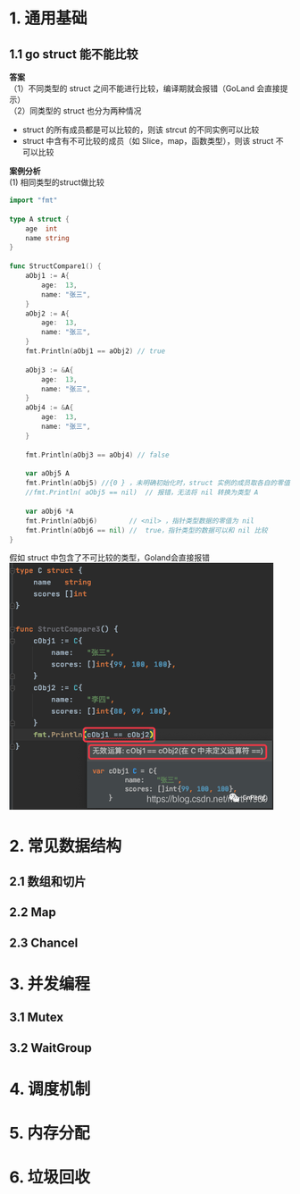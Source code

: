 # 1. 通用基础
## 1.1 go struct 能不能比较
**答案**  
（1）不同类型的 struct 之间不能进行比较，编译期就会报错（GoLand 会直接提示）  
（2）同类型的 struct 也分为两种情况  
  - struct 的所有成员都是可以比较的，则该 strcut 的不同实例可以比较  
  - struct 中含有不可比较的成员（如 Slice，map，函数类型），则该 struct 不可以比较  

**案例分析**  
(1) 相同类型的struct做比较  
```go
import "fmt"

type A struct {
	age  int
	name string
}

func StructCompare1() {
	aObj1 := A{
		age:  13,
		name: "张三",
	}
	aObj2 := A{
		age:  13,
		name: "张三",
	}
	fmt.Println(aObj1 == aObj2) // true

	aObj3 := &A{
		age:  13,
		name: "张三",
	}
	aObj4 := &A{
		age:  13,
		name: "张三",
	}

	fmt.Println(aObj3 == aObj4) // false

	var aObj5 A
	fmt.Println(aObj5) //{0 } ，未明确初始化时，struct 实例的成员取各自的零值
	//fmt.Println( aObj5 == nil)  // 报错，无法将 nil 转换为类型 A

	var aObj6 *A
	fmt.Println(aObj6)        // <nil> ，指针类型数据的零值为 nil
	fmt.Println(aObj6 == nil) //  true，指针类型的数据可以和 nil 比较
}
```
假如 struct 中包含了不可比较的类型，Goland会直接报错
![](assets/2023-05-17-23-25-24.png)

# 2. 常见数据结构
## 2.1 数组和切片                    
## 2.2 Map
## 2.3 Chancel
# 3. 并发编程
## 3.1 Mutex
## 3.2 WaitGroup
# 4. 调度机制
# 5. 内存分配
# 6. 垃圾回收